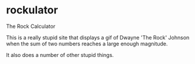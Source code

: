 # rockulator
The Rock Calculator

This is a really stupid site that displays a gif of Dwayne 'The Rock' Johnson when the sum of two numbers reaches a large enough magnitude.

It also does a number of other stupid things.
